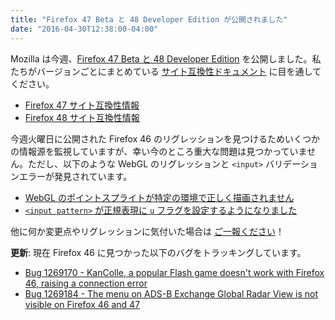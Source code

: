 ```yaml
---
title: "Firefox 47 Beta と 48 Developer Edition が公開されました"
date: "2016-04-30T12:38:00-04:00"
---
```

Mozilla は今週、[Firefox 47 Beta と 48 Developer Edition](https://www.mozilla.org/firefox/channel/) を公開しました。私たちがバージョンごとにまとめている [サイト互換性ドキュメント](https://www.fxsitecompat.com/ja/docs/) に目を通してください。

* [Firefox 47 サイト互換性情報](https://www.fxsitecompat.com/ja/versions/47/)
* [Firefox 48 サイト互換性情報](https://www.fxsitecompat.com/ja/versions/48/)

今週火曜日に公開された Firefox 46 のリグレッションを見つけるためいくつかの情報源を監視していますが、幸い今のところ重大な問題は見つかっていません。ただし、以下のような WebGL のリグレッションと `<input>` バリデーションエラーが発見されています。

* [WebGL のポイントスプライトが特定の環境で正しく描画されません](https://www.fxsitecompat.com/ja/docs/2016/webgl-point-sprites-are-not-rendered-properly-in-certain-environments/)
* [`<input pattern>` が正規表現に `u` フラグを設定するようになりました](https://www.fxsitecompat.com/ja/docs/2016/input-pattern-now-sets-u-flag-for-regular-expressions/)

他に何か変更点やリグレッションに気付いた場合は [ご一報ください](https://www.fxsitecompat.com/ja/contribute/)！

**更新**: 現在 Firefox 46 に見つかった以下のバグをトラッキングしています。

* [Bug 1269170 - KanColle, a popular Flash game doesn't work with Firefox 46, raising a connection error](https://bugzilla.mozilla.org/show_bug.cgi?id=1269170)
* [Bug 1269184 - The menu on ADS-B Exchange Global Radar View is not visible on Firefox 46 and 47](https://bugzilla.mozilla.org/show_bug.cgi?id=1269184)
